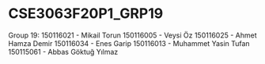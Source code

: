 # CSE3063F20P1_GRP19
Group 19:
  150116021 - Mikail Torun
  150116005 - Veysi Öz
  150116025 - Ahmet Hamza Demir
  150116034 - Enes Garip
  150116013 - Muhammet Yasin Tufan
  150115061 - Abbas Göktuğ Yılmaz
